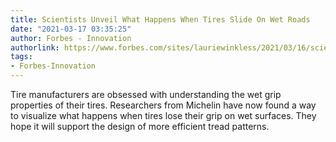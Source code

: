 ```yaml
---
title: Scientists Unveil What Happens When Tires Slide On Wet Roads
date: "2021-03-17 03:35:25"
author: Forbes - Innovation
authorlink: https://www.forbes.com/sites/lauriewinkless/2021/03/16/scientists-unveil-what-happens-when-tyres-slide-on-wet-roads/
tags:
- Forbes-Innovation
---
```

Tire manufacturers are obsessed with understanding the wet grip properties of their tires. Researchers from Michelin have now found a way to visualize what happens when tires lose their grip on wet surfaces. They hope it will support the design of more efficient tread patterns.